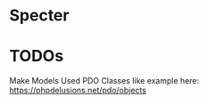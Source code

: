 # Specter

# TODOs
Make Models Used PDO Classes like example here:
https://phpdelusions.net/pdo/objects

